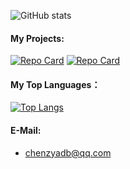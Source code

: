 ![GitHub stats](https://github-readme-stats-pi-sepia.vercel.app/api?username=chenzyyzd&count_private=true)
#### My Projects:
[![Repo Card](https://github-readme-stats-pi-sepia.vercel.app/api/pin/?username=chenzyyzd&repo=CuprumTurbo-Scheduler)](https://github.com/chenzyyzd/CuprumTurbo-Scheduler)
[![Repo Card](https://github-readme-stats-pi-sepia.vercel.app/api/pin/?username=chenzyyzd&repo=WannaRecite)](https://github.com/chenzyyzd/WannaRecite)
#### My Top Languages：
[![Top Langs](https://github-readme-stats-pi-sepia.vercel.app/api/top-langs/?username=chenzyyzd&layout=compact)](https://github.com/chenzyyzd/CuprumTurbo-Scheduler)
#### E-Mail:
- chenzyadb@qq.com
